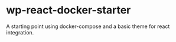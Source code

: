 # wp-react-docker-starter

A starting point using docker-compose and a basic theme for react integration.
